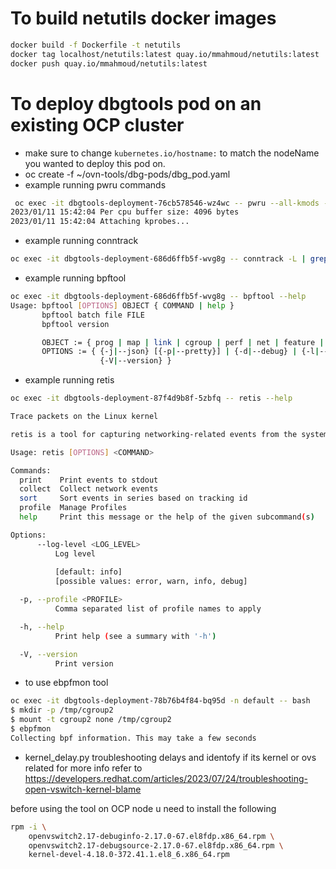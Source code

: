 # To build netutils docker images

```bash
docker build -f Dockerfile -t netutils
docker tag localhost/netutils:latest quay.io/mmahmoud/netutils:latest
docker push quay.io/mmahmoud/netutils:latest
```

# To deploy dbgtools pod on an existing OCP cluster
- make sure to change `kubernetes.io/hostname:` to match the nodeName you wanted to deploy this pod on.
- oc create -f ~/ovn-tools/dbg-pods/dbg_pod.yaml
- example running pwru commands
```bash
 oc exec -it dbgtools-deployment-76cb578546-wz4wc -- pwru --all-kmods --filter-proto tcp --filter-port 33637 --output-tuple
2023/01/11 15:42:04 Per cpu buffer size: 4096 bytes
2023/01/11 15:42:04 Attaching kprobes...
```
- example running conntrack
```bash
oc exec -it dbgtools-deployment-686d6ffb5f-wvg8g -- conntrack -L | grep 66734
```
- example running bpftool
```bash
oc exec -it dbgtools-deployment-686d6ffb5f-wvg8g -- bpftool --help
Usage: bpftool [OPTIONS] OBJECT { COMMAND | help }
       bpftool batch file FILE
       bpftool version

       OBJECT := { prog | map | link | cgroup | perf | net | feature | btf | gen | struct_ops | iter }
       OPTIONS := { {-j|--json} [{-p|--pretty}] | {-d|--debug} | {-l|--legacy} |
                    {-V|--version} }
```
- example running retis
```bash
oc exec -it dbgtools-deployment-87f4d9b8f-5zbfq -- retis --help

Trace packets on the Linux kernel

retis is a tool for capturing networking-related events from the system using ebpf and analyzing them.

Usage: retis [OPTIONS] <COMMAND>

Commands:
  print    Print events to stdout
  collect  Collect network events
  sort     Sort events in series based on tracking id
  profile  Manage Profiles
  help     Print this message or the help of the given subcommand(s)

Options:
      --log-level <LOG_LEVEL>
          Log level
          
          [default: info]
          [possible values: error, warn, info, debug]

  -p, --profile <PROFILE>
          Comma separated list of profile names to apply

  -h, --help
          Print help (see a summary with '-h')

  -V, --version
          Print version
```
- to use ebpfmon tool
```bash
oc exec -it dbgtools-deployment-78b76b4f84-bq95d -n default -- bash
$ mkdir -p /tmp/cgroup2
$ mount -t cgroup2 none /tmp/cgroup2
$ ebpfmon
Collecting bpf information. This may take a few seconds

```

- kernel_delay.py
troubleshooting delays and identofy if its kernel or ovs related
for more info refer to https://developers.redhat.com/articles/2023/07/24/troubleshooting-open-vswitch-kernel-blame

before using the tool on OCP node u need to install the following
```bash
rpm -i \
    openvswitch2.17-debuginfo-2.17.0-67.el8fdp.x86_64.rpm \
    openvswitch2.17-debugsource-2.17.0-67.el8fdp.x86_64.rpm \
    kernel-devel-4.18.0-372.41.1.el8_6.x86_64.rpm
```
